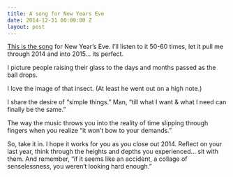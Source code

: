 ```yaml
---
title: A song for New Years Eve
date: 2014-12-31 00:00:00 Z
layout: post
---
```


[This is the song](https://www.youtube.com/watch?v=xhhyXdhhnY4) for New Year’s Eve. I’ll listen to it 50-60 times, let it pull me through 2014 and into 2015… its perfect.

I picture people raising their glass to the days and months passed as the ball drops.

I love the image of that insect. (At least he went out on a high note.)

I share the desire of “simple things.” Man, “till what I want & what I need can finally be the same.”

The way the music throws you into the reality of time slipping through fingers when you realize “it won’t bow to your demands.”

So, take it in. I hope it works for you as you close out 2014. Reflect on your last year, think through the heights and depths you experienced… sit with them. And remember, “if it seems like an accident, a collage of senselessness, you weren’t looking hard enough.”